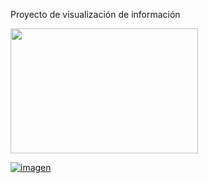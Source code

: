 Proyecto de visualización de información

<a href="https://kindredjester6.github.io/GraficasEstsPoliciales-R/Pagina">
<image src="https://github.com/kindredjester6/GraficasEstsPoliciales-R/assets/79023959/858a3164-1c41-4204-a383-d3f6c0aa1806" width="300" height="200"></image>
</a>

[![imagen](https://github.com/kindredjester6/GraficasEstsPoliciales-R/assets/79023959/858a3164-1c41-4204-a383-d3f6c0aa1806)](https://github.com/kindredjester6/GraficasEstsPoliciales-R/assets/79023959/858a3164-1c41-4204-a383-d3f6c0aa1806)
